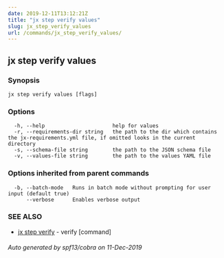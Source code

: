 ```yaml
---
date: 2019-12-11T13:12:21Z
title: "jx step verify values"
slug: jx_step_verify_values
url: /commands/jx_step_verify_values/
---
```

## jx step verify values



### Synopsis



```
jx step verify values [flags]
```

### Options

```
  -h, --help                      help for values
  -r, --requirements-dir string   the path to the dir which contains the jx-requirements.yml file, if omitted looks in the current directory
  -s, --schema-file string        the path to the JSON schema file
  -v, --values-file string        the path to the values YAML file
```

### Options inherited from parent commands

```
  -b, --batch-mode   Runs in batch mode without prompting for user input (default true)
      --verbose      Enables verbose output
```

### SEE ALSO

* [jx step verify](/commands/jx_step_verify/)	 - verify [command]

###### Auto generated by spf13/cobra on 11-Dec-2019
